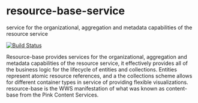 # resource-base-service
service for the organizational, aggregation and metadata capabilities of the resource service

[![Build Status](https://toscana-jenkins.swg-devops.com:8443/buildStatus/icon?job=Merge/Resource%20Base%20Service)](https://toscana-jenkins.swg-devops.com:8443/job/Merge/job/Resource%20Base%20Service/)


Resource-base provides services for the organizational, aggregation and metadata capabilities of the resource service, it effectively provides all of the business logic for the lifecycle of entities and collections. Entities represent atomic resource references, and a the collections scheme allows for different container types in service of providing flexible visualizations. resource-base is the WWS manifestation of what was known as content-base from the Pink Content Services.